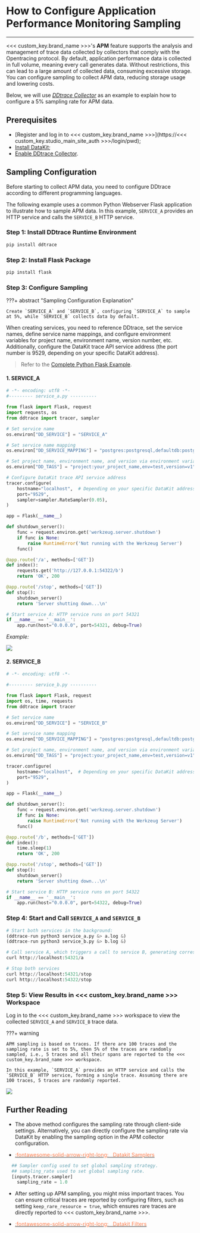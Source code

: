 # How to Configure Application Performance Monitoring Sampling
---

<<< custom_key.brand_name >>>'s **APM** feature supports the analysis and management of trace data collected by collectors that comply with the Opentracing protocol. By default, application performance data is collected in full volume, meaning every call generates data. Without restrictions, this can lead to a large amount of collected data, consuming excessive storage. You can configure sampling to collect APM data, reducing storage usage and lowering costs.

Below, we will use *[DDtrace Collector](../../integrations/ddtrace.md)* as an example to explain how to configure a 5% sampling rate for APM data.

## Prerequisites

- [Register and log in to <<< custom_key.brand_name >>>](https://<<< custom_key.studio_main_site_auth >>>/login/pwd);
- [Install DataKit](../../datakit/datakit-install.md);
- [Enable DDtrace Collector](../../integrations/ddtrace.md).

## Sampling Configuration

Before starting to collect APM data, you need to configure DDtrace according to different programming languages.

The following example uses a common Python Webserver Flask application to illustrate how to sample APM data. In this example, `SERVICE_A` provides an HTTP service and calls the `SERVICE_B` HTTP service.

### Step 1: Install DDtrace Runtime Environment

```python
pip install ddtrace
```

### Step 2: Install Flask Package

```python
pip install flask
```

### Step 3: Configure Sampling

???+ abstract "Sampling Configuration Explanation"

    Create `SERVICE_A` and `SERVICE_B`, configuring `SERVICE_A` to sample at 5%, while `SERVICE_B` collects data by default.

When creating services, you need to reference DDtrace, set the service names, define service name mappings, and configure environment variables for project name, environment name, version number, etc. Additionally, configure the DataKit trace API service address (the port number is 9529, depending on your specific DataKit address).

> Refer to the [Complete Python Flask Example](../../integrations/apm/ddtrace-python.md).

#### 1. SERVICE_A

```python
# -*- encoding: utf8 -*-
#--------- service_a.py ----------

from flask import Flask, request
import requests, os
from ddtrace import tracer, sampler

# Set service name
os.environ["DD_SERVICE"] = "SERVICE_A"

# Set service name mapping
os.environ["DD_SERVICE_MAPPING"] = "postgres:postgresql,defaultdb:postgresql"

# Set project name, environment name, and version via environment variables
os.environ["DD_TAGS"] = "project:your_project_name,env=test,version=v1"

# Configure DataKit trace API service address
tracer.configure(
    hostname="localhost",  # Depending on your specific DataKit address
    port="9529",
    sampler=sampler.RateSampler(0.05),
)

app = Flask(__name__)

def shutdown_server():
    func = request.environ.get('werkzeug.server.shutdown')
    if func is None:
        raise RuntimeError('Not running with the Werkzeug Server')
    func()

@app.route('/a', methods=['GET'])
def index():
    requests.get('http://127.0.0.1:54322/b')
    return 'OK', 200

@app.route('/stop', methods=['GET'])
def stop():
    shutdown_server()
    return 'Server shutting down...\n'

# Start service A: HTTP service runs on port 54321
if __name__ == '__main__':
    app.run(host="0.0.0.0", port=54321, debug=True)
```

*Example:*

![](../img/sampler.png)

#### 2. SERVICE_B

```python
# -*- encoding: utf8 -*-

#--------- service_b.py ----------

from flask import Flask, request
import os, time, requests
from ddtrace import tracer

# Set service name
os.environ["DD_SERVICE"] = "SERVICE_B"

# Set service name mapping
os.environ["DD_SERVICE_MAPPING"] = "postgres:postgresql,defaultdb:postgresql"

# Set project name, environment name, and version via environment variables
os.environ["DD_TAGS"] = "project:your_project_name,env=test,version=v1"

tracer.configure(
    hostname="localhost",  # Depending on your specific DataKit address
    port="9529",
)

app = Flask(__name__)

def shutdown_server():
    func = request.environ.get('werkzeug.server.shutdown')
    if func is None:
        raise RuntimeError('Not running with the Werkzeug Server')
    func()

@app.route('/b', methods=['GET'])
def index():
    time.sleep(1)
    return 'OK', 200

@app.route('/stop', methods=['GET'])
def stop():
    shutdown_server()
    return 'Server shutting down...\n'

# Start service B: HTTP service runs on port 54322
if __name__ == '__main__':
    app.run(host="0.0.0.0", port=54322, debug=True)
```

### Step 4: Start and Call `SERVICE_A` and `SERVICE_B`

```python
# Start both services in the background:
(ddtrace-run python3 service_a.py &> a.log &)
(ddtrace-run python3 service_b.py &> b.log &)

# Call service A, which triggers a call to service B, generating corresponding trace data (this command can be executed multiple times to trigger more events)
curl http://localhost:54321/a

# Stop both services
curl http://localhost:54321/stop
curl http://localhost:54322/stop
```

### Step 5: View Results in <<< custom_key.brand_name >>> Workspace

Log in to the <<< custom_key.brand_name >>> workspace to view the collected `SERVICE_A` and `SERVICE_B` trace data.

???+ warning

    APM sampling is based on traces. If there are 100 traces and the sampling rate is set to 5%, then 5% of the traces are randomly sampled, i.e., 5 traces and all their spans are reported to the <<< custom_key.brand_name >>> workspace.
    
    In this example, `SERVICE_A` provides an HTTP service and calls the `SERVICE_B` HTTP service, forming a single trace. Assuming there are 100 traces, 5 traces are randomly reported.

![](../img/sample_explor.png)

## Further Reading

- The above method configures the sampling rate through client-side settings. Alternatively, you can directly configure the sampling rate via DataKit by enabling the sampling option in the APM collector configuration.

<div class="grid cards" markdown>

- [<font color="coral"> :fontawesome-solid-arrow-right-long: &nbsp; Datakit Samplers</font>](../../integrations/datakit-tracing.md#samplers)


</div>

```python
  ## Sampler config used to set global sampling strategy.
  ## sampling_rate used to set global sampling rate.
  [inputs.tracer.sampler]
    sampling_rate = 1.0
```

- After setting up APM sampling, you might miss important traces. You can ensure critical traces are reported by configuring filters, such as setting `keep_rare_resource = true`, which ensures rare traces are directly reported to <<< custom_key.brand_name >>>.


<div class="grid cards" markdown>

- [<font color="coral"> :fontawesome-solid-arrow-right-long: &nbsp; Datakit Filters</font>](../../integrations/datakit-tracing.md#filters)


</div>